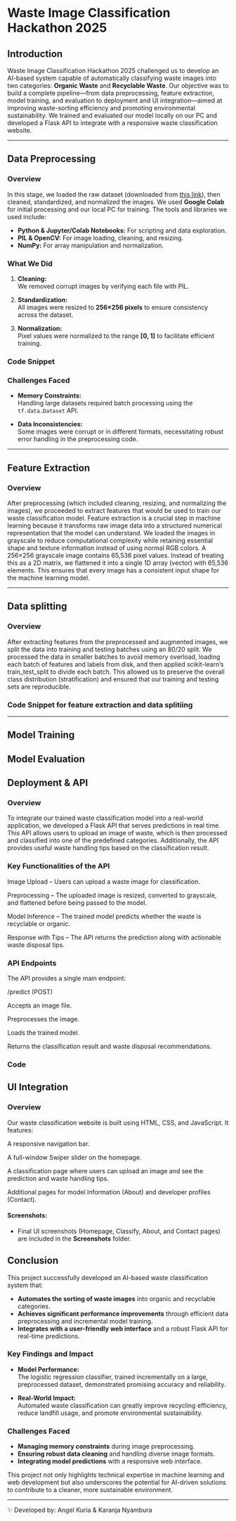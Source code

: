 # Waste Image Classification Hackathon 2025

## Introduction

Waste Image Classification Hackathon 2025 challenged us to develop an AI-based system capable of automatically classifying waste images into two categories: **Organic Waste** and **Recyclable Waste**. Our objective was to build a complete pipeline—from data preprocessing, feature extraction, model training, and evaluation to deployment and UI integration—aimed at improving waste-sorting efficiency and promoting environmental sustainability. We trained and evaluated our model locally on our PC and developed a Flask API to integrate with a responsive waste classification website.


---

## Data Preprocessing

### Overview

In this stage, we loaded the raw dataset (downloaded from [this link](https://prod-dcd-datasets-cache-zipfiles.s3.eu-west-1.amazonaws.com/n3gtgm9jxj-2.zip)), then cleaned, standardized, and normalized the images. We used **Google Colab** for initial processing and our local PC for training. The tools and libraries we used include:

- **Python & Jupyter/Colab Notebooks:** For scripting and data exploration.
- **PIL & OpenCV:** For image loading, cleaning, and resizing.
- **NumPy:** For array manipulation and normalization.

### What We Did

1. **Cleaning:**  
   We removed corrupt images by verifying each file with PIL.

2. **Standardization:**  
   All images were resized to **256×256 pixels** to ensure consistency across the dataset.

3. **Normalization:**  
   Pixel values were normalized to the range **[0, 1]** to facilitate efficient training.

### Code Snippet

### Challenges Faced

- **Memory Constraints:**  
  Handling large datasets required batch processing using the `tf.data.Dataset` API.

- **Data Inconsistencies:**  
  Some images were corrupt or in different formats, necessitating robust error handling in the preprocessing code.

---
## Feature Extraction

### Overview

After preprocessing (which included cleaning, resizing, and normalizing the images), we proceeded to extract features that would be used to train our waste classification model. Feature extraction is a crucial step in machine learning because it transforms raw image data into a structured numerical representation that the model can understand. We loaded the images in grayscale to reduce computational complexity while retaining essential shape and texture information instead of using normal RGB colors. A 256×256 grayscale image contains 65,536 pixel values. Instead of treating this as a 2D matrix, we flattened it into a single 1D array (vector) with 65,536 elements. This ensures that every image has a consistent input shape for the machine learning model.

---
## Data splitting

### Overview

After extracting features from the preprocessed and augmented images, we split the data into training and testing batches using an 80/20 split. We processed the data in smaller batches to avoid memory overload, loading each batch of features and labels from disk, and then applied scikit-learn’s train_test_split to divide each batch. This allowed us to preserve the overall class distribution (stratification) and ensured that our training and testing sets are reproducible.

### Code Snippet for feature extraction and data splitiing
---

## Model Training



## Model Evaluation


## Deployment & API

### Overview

To integrate our trained waste classification model into a real-world application, we developed a Flask API that serves predictions in real time. This API allows users to upload an image of waste, which is then processed and classified into one of the predefined categories. Additionally, the API provides useful waste handling tips based on the classification result.

### Key Functionalities of the API

Image Upload – Users can upload a waste image for classification.

Preprocessing – The uploaded image is resized, converted to grayscale, and flattened before being passed to the model.

Model Inference – The trained model predicts whether the waste is recyclable or organic.

Response with Tips – The API returns the prediction along with actionable waste disposal tips.

### API Endpoints

The API provides a single main endpoint:

/predict (POST)

Accepts an image file.

Preprocesses the image.

Loads the trained model.

Returns the classification result and waste disposal recommendations.

### Code

## UI Integration

### Overview

Our waste classification website is built using HTML, CSS, and JavaScript.
It features:

A responsive navigation bar.

A full-window Swiper slider on the homepage.

A classification page where users can upload an image and see the prediction and waste handling tips.

Additional pages for model information (About) and developer profiles (Contact).

 
#### Screenshots:
- Final UI screenshots (Homepage, Classify, About, and Contact pages) are included in the **Screenshots** folder.

## Conclusion

This project successfully developed an AI-based waste classification system that:

- **Automates the sorting of waste images** into organic and recyclable categories.
- **Achieves significant performance improvements** through efficient data preprocessing and incremental model training.
- **Integrates with a user-friendly web interface** and a robust Flask API for real-time predictions.

### Key Findings and Impact

- **Model Performance:**  
  The logistic regression classifier, trained incrementally on a large, preprocessed dataset, demonstrated promising accuracy and reliability.

- **Real-World Impact:**  
  Automated waste classification can greatly improve recycling efficiency, reduce landfill usage, and promote environmental sustainability.

### Challenges Faced

- **Managing memory constraints** during image preprocessing.
- **Ensuring robust data cleaning** and handling diverse image formats.
- **Integrating model predictions** with a responsive web interface.

This project not only highlights technical expertise in machine learning and web development but also underscores the potential for AI-driven solutions to contribute to a cleaner, more sustainable environment.


---
✨ Developed by: Angel Kuria & Karanja Nyambura
